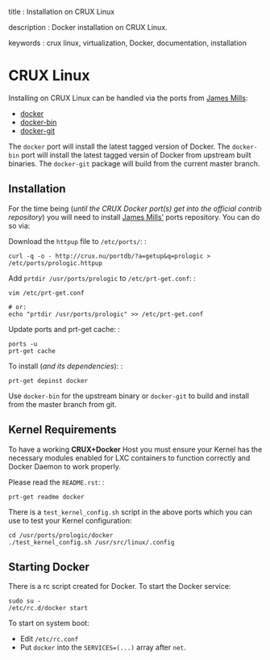 title
:   Installation on CRUX Linux

description
:   Docker installation on CRUX Linux.

keywords
:   crux linux, virtualization, Docker, documentation, installation

# CRUX Linux

Installing on CRUX Linux can be handled via the ports from [James
Mills][]:

-   [docker][]
-   [docker-bin][]
-   [docker-git][]

The `docker` port will install the latest tagged version of Docker. The
`docker-bin` port will install the latest tagged versin of Docker from
upstream built binaries. The `docker-git` package will build from the
current master branch.

## Installation

For the time being (*until the CRUX Docker port(s) get into the official
contrib repository*) you will need to install [James Mills'][] ports
repository. You can do so via:

Download the `httpup` file to `/etc/ports/`: :

    curl -q -o - http://crux.nu/portdb/?a=getup&q=prologic > /etc/ports/prologic.httpup

Add `prtdir /usr/ports/prologic` to `/etc/prt-get.conf`: :

    vim /etc/prt-get.conf

    # or:
    echo "prtdir /usr/ports/prologic" >> /etc/prt-get.conf

Update ports and prt-get cache: :

    ports -u
    prt-get cache

To install (*and its dependencies*): :

    prt-get depinst docker

Use `docker-bin` for the upstream binary or `docker-git` to build and
install from the master branch from git.

## Kernel Requirements

To have a working **CRUX+Docker** Host you must ensure your Kernel has
the necessary modules enabled for LXC containers to function correctly
and Docker Daemon to work properly.

Please read the `README.rst`: :

    prt-get readme docker

There is a `test_kernel_config.sh` script in the above ports which you
can use to test your Kernel configuration:

    cd /usr/ports/prologic/docker
    ./test_kernel_config.sh /usr/src/linux/.config

## Starting Docker

There is a rc script created for Docker. To start the Docker service:

    sudo su -
    /etc/rc.d/docker start

To start on system boot:

-   Edit `/etc/rc.conf`
-   Put `docker` into the `SERVICES=(...)` array after `net`.

  [James Mills]: http://prologic.shortcircuit.net.au/
  [docker]: https://bitbucket.org/prologic/ports/src/tip/docker/
  [docker-bin]: https://bitbucket.org/prologic/ports/src/tip/docker-bin/
  [docker-git]: https://bitbucket.org/prologic/ports/src/tip/docker-git/
  [James Mills']: https://bitbucket.org/prologic/ports
